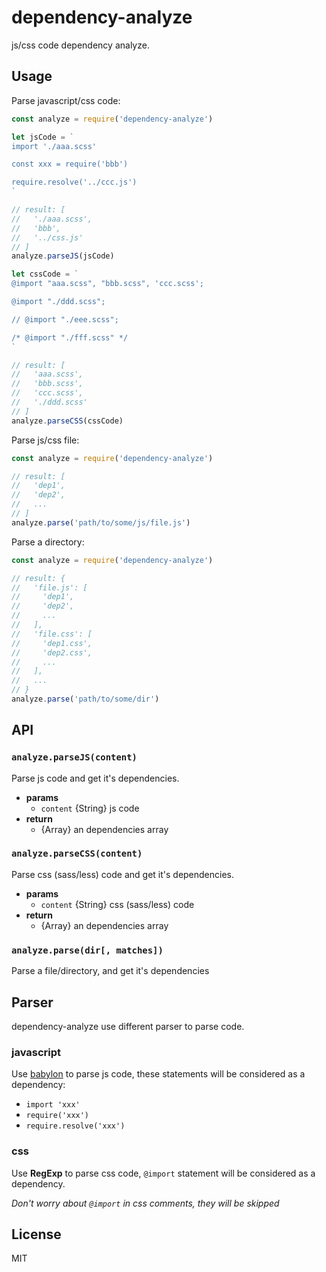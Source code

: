 # dependency-analyze

js/css code dependency analyze.

## Usage

Parse javascript/css code:

```js
const analyze = require('dependency-analyze')

let jsCode = `
import './aaa.scss'

const xxx = require('bbb')

require.resolve('../ccc.js')
`

// result: [
//   './aaa.scss',
//   'bbb',
//   '../css.js'
// ]
analyze.parseJS(jsCode)

let cssCode = `
@import "aaa.scss", "bbb.scss", 'ccc.scss';

@import "./ddd.scss";

// @import "./eee.scss";

/* @import "./fff.scss" */
`

// result: [
//   'aaa.scss',
//   'bbb.scss',
//   'ccc.scss',
//   './ddd.scss'
// ]
analyze.parseCSS(cssCode)
```

Parse js/css file:

```js
const analyze = require('dependency-analyze')

// result: [
//   'dep1',
//   'dep2',
//   ...
// ]
analyze.parse('path/to/some/js/file.js')
```

Parse a directory:

```js
const analyze = require('dependency-analyze')

// result: {
//   'file.js': [
//     'dep1',
//     'dep2',
//     ...
//   ],
//   'file.css': [
//     'dep1.css',
//     'dep2.css',
//     ...
//   ],
//   ...
// }
analyze.parse('path/to/some/dir')
```

## API

### `analyze.parseJS(content)`

Parse js code and get it's dependencies.

- **params**
  - `content` {String} js code
- **return**
  - {Array} an dependencies array

### `analyze.parseCSS(content)`

Parse css (sass/less) code and get it's dependencies.

- **params**
  - `content` {String} css (sass/less) code
- **return**
  - {Array} an dependencies array

### `analyze.parse(dir[, matches])`

Parse a file/directory, and get it's dependencies

## Parser

dependency-analyze use different parser to parse code.

### javascript

Use [babylon](https://github.com/babel/babylon) to parse js code, these statements will be considered as a dependency:

- `import 'xxx'`
- `require('xxx')`
- `require.resolve('xxx')`

### css

Use **RegExp** to parse css code, `@import` statement will be considered as a dependency.

*Don't worry about `@import` in css comments, they will be skipped*

## License

MIT
